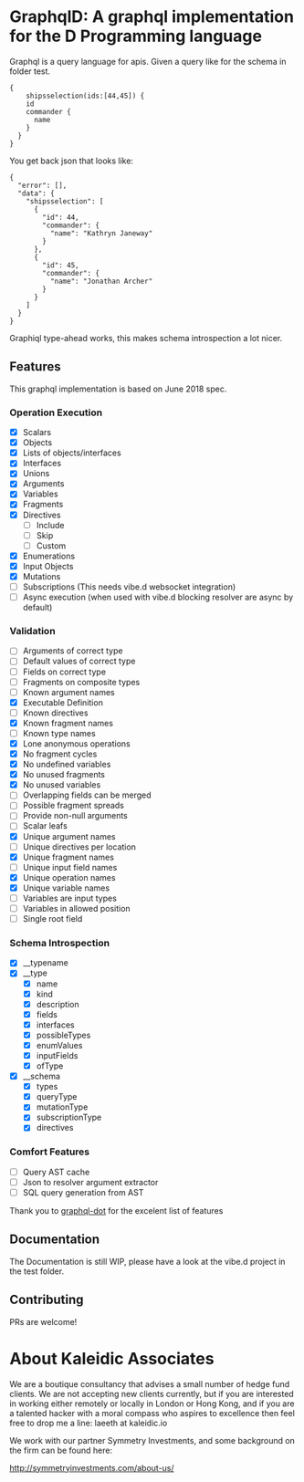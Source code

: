 # GraphqlD: A graphql implementation for the D Programming language

Graphql is a query language for apis.
Given a query like for the schema in folder test.

```
{
	shipsselection(ids:[44,45]) {
    id
    commander {
      name
    }
  }
}
```

You get back json that looks like:
```JS
{
  "error": [],
  "data": {
    "shipsselection": [
      {
        "id": 44,
        "commander": {
          "name": "Kathryn Janeway"
        }
      },
      {
        "id": 45,
        "commander": {
          "name": "Jonathan Archer"
        }
      }
    ]
  }
}
```

Graphiql type-ahead works, this makes schema introspection a lot nicer.

## Features
This graphql implementation is based on June 2018 spec.

### Operation Execution
- [x] Scalars
- [x] Objects
- [x] Lists of objects/interfaces
- [x] Interfaces
- [x] Unions
- [x] Arguments
- [x] Variables
- [x] Fragments
- [x] Directives
  - [ ] Include
  - [ ] Skip
  - [ ] Custom
- [x] Enumerations
- [x] Input Objects
- [x] Mutations
- [ ] Subscriptions (This needs vibe.d websocket integration)
- [ ] Async execution (when used with vibe.d blocking resolver are async by
  default)

### Validation
- [ ] Arguments of correct type
- [ ] Default values of correct type
- [ ] Fields on correct type
- [ ] Fragments on composite types
- [ ] Known argument names
- [x] Executable Definition
- [ ] Known directives
- [x] Known fragment names
- [ ] Known type names
- [x] Lone anonymous operations
- [x] No fragment cycles
- [x] No undefined variables
- [x] No unused fragments
- [x] No unused variables
- [ ] Overlapping fields can be merged
- [ ] Possible fragment spreads
- [ ] Provide non-null arguments
- [ ] Scalar leafs
- [x] Unique argument names
- [ ] Unique directives per location
- [x] Unique fragment names
- [ ] Unique input field names
- [x] Unique operation names
- [x] Unique variable names
- [ ] Variables are input types
- [ ] Variables in allowed position
- [ ] Single root field

### Schema Introspection
- [x] __typename
- [x] __type
  - [x] name
  - [x] kind
  - [x] description
  - [x] fields
  - [x] interfaces
  - [x] possibleTypes
  - [x] enumValues
  - [x] inputFields
  - [x] ofType
- [x] __schema
  - [x] types
  - [x] queryType
  - [x] mutationType
  - [x] subscriptionType
  - [x] directives

### Comfort Features
- [ ] Query AST cache
- [ ] Json to resolver argument extractor
- [ ] SQL query generation from AST

Thank you to [graphql-dot](https://github.com/graphql-dotnet/graphql-dotnet)
for the excelent list of features

## Documentation
The Documentation is still WIP, please have a look at the vibe.d project in the
test folder.

## Contributing
PRs are welcome!

# About Kaleidic Associates
We are a boutique consultancy that advises a small number of hedge fund clients.  We are
not accepting new clients currently, but if you are interested in working either remotely
or locally in London or Hong Kong, and if you are a talented hacker with a moral compass
who aspires to excellence then feel free to drop me a line: laeeth at kaleidic.io

We work with our partner Symmetry Investments, and some background on the firm can be
found here:

http://symmetryinvestments.com/about-us/
